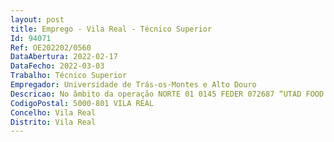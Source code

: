 ```yaml
--- 
layout: post
title: Emprego - Vila Real - Técnico Superior
Id: 94071
Ref: OE202202/0560
DataAbertura: 2022-02-17
DataFecho: 2022-03-03
Trabalho: Técnico Superior
Empregador: Universidade de Trás-os-Montes e Alto Douro
Descricao: No âmbito da operação NORTE 01 0145 FEDER 072687 “UTAD FOOD ALLIANZ  Infraestrutura de Investigação em Nutrição e Alimentação. A ligação com a Ciência Animal”, financiada pelo Programa Operacional Regional do Norte, no âmbito do FEDER, nos termos do aviso para apresentação de candidatura n.º 04 SAlCT 2020 é necessário o desenvolvimento das seguintes atividades     Desenvolvimento de métodos de shotgun proteomics e a identificação de peptídeos marcadores de  1. Vários tipos de carne, mesmo após o processamento 2. Carnes da mesma espécie provenientes de diferentes DOPs 3. Monitorização da Qualidade da Carne face a diferentes tipos de alimentação.Os peptídeos serão analisados por LC ESI MSn e os métodos de autenticação serão baseados em métodos multivariados PLS DA, árvores de classificação e redes neuronais artificiais.   Participação nas reuniões de trabalho com vista à harmonização das várias tarefas do projeto e consequente divulgação em conferências nacionais e internacionais.
CodigoPostal: 5000-801 VILA REAL
Concelho: Vila Real
Distrito: Vila Real
--- 
```

